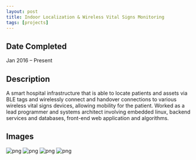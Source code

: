 ```yaml
---
layout: post
title: Indoor Localization & Wireless Vital Signs Monitoring
tags: [projects]
---
```


## Date Completed
Jan 2016 – Present

## Description
A smart hospital infrastructure that is able to locate patients and assets via BLE tags and wirelessly connect and handover connections to various wireless vital signs devices, allowing mobility for the patient. Worked as a lead programmer and systems architect involving embedded linux, backend services and databases, front-end web application and algorithms.

## Images
![png](/personal-blog/assets/indoor-localization/maps.png)
![png](/personal-blog/assets/indoor-localization/devices.png)
![png](/personal-blog/assets/indoor-localization/localize.png)
![png](/personal-blog/assets/indoor-localization/vitalsigns.png)

[email]: mailto:benjaminhon86@gmail.com